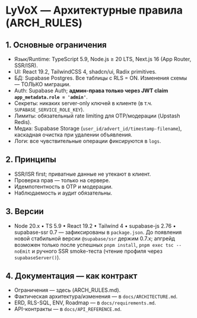 # LyVoX — Архитектурные правила (ARCH_RULES)

## 1. Основные ограничения

- Язык/Runtime: TypeScript 5.9, Node.js ≥ 20 LTS, Next.js 16 (App Router, SSR/ISR).
- UI: React 19.2, TailwindCSS 4, shadcn/ui, Radix primitives.
- БД: Supabase Postgres. Все таблицы с RLS = ON. Изменения схемы — ТОЛЬКО миграции.
- Auth: Supabase Auth; **админ-права только через JWT claim `app_metadata.role = 'admin'`**.
- Секреты: никаких server-only ключей в клиенте (в т.ч. `SUPABASE_SERVICE_ROLE_KEY`).
- Лимиты: обязательный rate limiting для OTP/модерации (Upstash Redis).
- Медиа: Supabase Storage (`user_id/advert_id/timestamp-filename`), каскадная очистка при удалении объявления.
- Логи: все чувствительные операции фиксируются в `logs`.

## 2. Принципы

- SSR/ISR first; приватные данные не утекают в клиент.
- Проверка прав — только на сервере.
- Идемпотентность в OTP и модерации.
- Наблюдаемость и аудит обязательны.

## 3. Версии

- Node 20.x • TS 5.9 • React 19.2 • Tailwind 4 • supabase-js 2.76 • supabase-ssr 0.7 — зафиксированы в `package.json`. До появления новой стабильной версии `@supabase/ssr` держим 0.7.x; апгрейд возможен только после успешных `pnpm install`, `pnpm exec tsc --noEmit` и ручного SSR smoke-теста (чтение профиля через `supabaseServer()`).

## 4. Документация — как контракт

- Ограничения — здесь (ARCH_RULES.md).
- Фактическая архитектура/изменения — в `docs/ARCHITECTURE.md`.
- ERD, RLS-SQL, ENV, Roadmap — в `docs/requirements.md`.
- API-контракты — в `docs/API_REFERENCE.md`.




